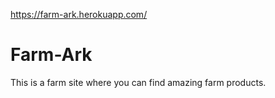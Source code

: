 https://farm-ark.herokuapp.com/
# Farm-Ark
This is a farm site where you can find amazing farm products.
